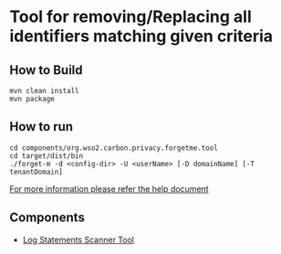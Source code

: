 # Tool for removing/Replacing all identifiers matching given criteria

## How to Build

```
mvn clean install
mvn package
```

## How to run
```
cd components/org.wso2.carbon.privacy.forgetme.tool
cd target/dist/bin
./forget-m -d <config-dir> -U <userName> [-D domainName] [-T tenantDomain]
```

[For more information please refer the help document](components/org.wso2.carbon.privacy.forgetme.tool/src/main/resources/help.md)

## Components
- [Log Statements Scanner Tool](components/org.wso2.carbon.privacy.forgetme.log-statements-scanner)

